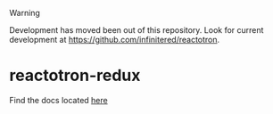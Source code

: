 > [!WARNING]  
> Development has moved been out of this repository. Look for current development at https://github.com/infinitered/reactotron.

# reactotron-redux

Find the docs located [here](https://github.com/infinitered/reactotron/blob/master/docs/plugin-redux.md)
